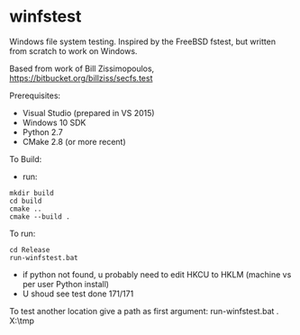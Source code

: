 # winfstest
Windows file system testing. Inspired by the FreeBSD fstest, but written from scratch to work on Windows.

Based from work of Bill Zissimopoulos, https://bitbucket.org/billziss/secfs.test

Prerequisites:
* Visual Studio (prepared in VS 2015)
* Windows 10 SDK
* Python 2.7
* CMake 2.8 (or more recent)

To Build:
* run:
```
mkdir build
cd build
cmake ..
cmake --build .
```

To run:
```
cd Release
run-winfstest.bat
```
* if python not found, u probably need to edit HKCU to HKLM (machine vs per user Python install)
* U shoud see test done 171/171

To test another location give a path as first argument: run-winfstest.bat . X:\tmp
